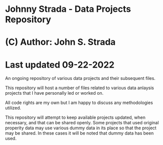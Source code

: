 # Johnny Strada - Data Projects Repository

# (C) Author: John S. Strada
# Last updated 09-22-2022

An ongoing repository of various data projects and their subsequent files.

This repository will host a number of files related to various data anlaysis projects that I have personally led or worked on. 

All code rights are my own but I am happy to discuss any methodologies utilized. 

This repository will attempt to keep available projects updated, when necessary, and that can be shared openly. Some projects that used original properity data may use various dummy data in its place so that the project may be shared. In these cases it will be noted that dummy data has been used.
